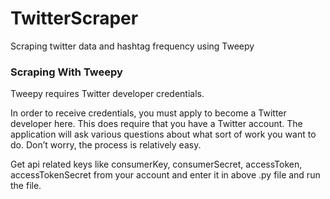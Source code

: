 # TwitterScraper
Scraping twitter data and hashtag frequency using Tweepy

### Scraping With Tweepy

Tweepy requires Twitter developer credentials. 

In order to receive credentials, you must apply to become a Twitter developer here. This does require that you have a Twitter account. The application will ask various questions about what sort of work you want to do. Don’t worry, the process is relatively easy.

Get api related keys like consumerKey, consumerSecret, accessToken, accessTokenSecret from your account and enter it in above .py file and run the file.




